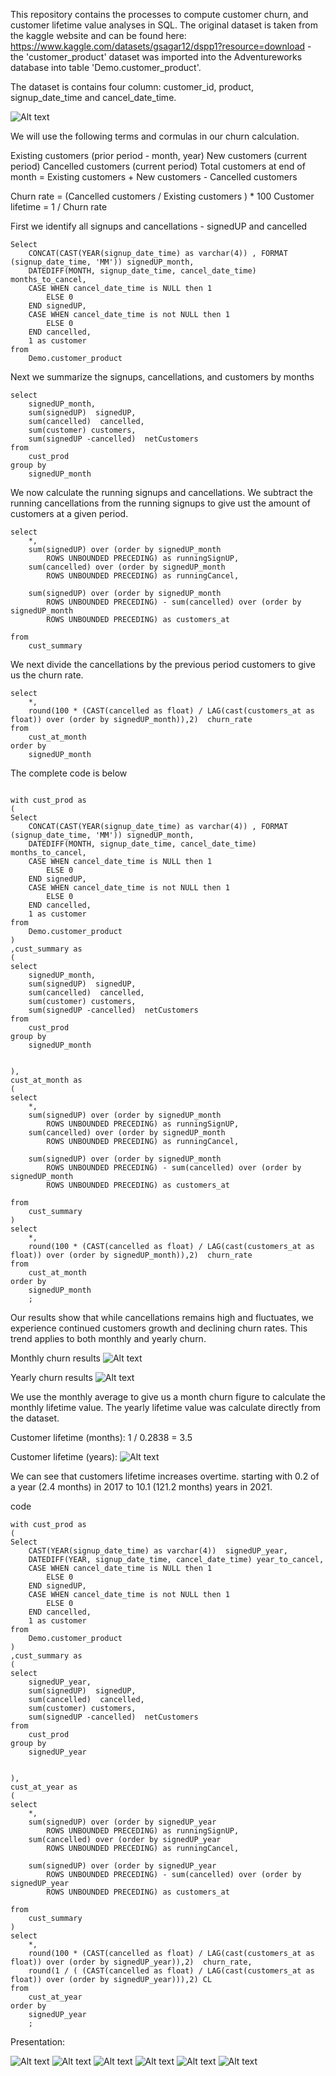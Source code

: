 This repository contains the processes to compute customer churn, and customer lifetime value analyses in SQL.
The original dataset is taken from the kaggle website and can be found here: https://www.kaggle.com/datasets/gsagar12/dspp1?resource=download - the 'customer_product' dataset was imported into the Adventureworks database into table 'Demo.customer_product'.

The dataset is contains four column: customer_id, product, signup_date_time and cancel_date_time.

![Alt text](dataset.png)

We will use the following terms and cormulas in our churn calculation.

Existing customers (prior period - month, year)
New customers (current period)
Cancelled customers (current period)
Total customers at end of month = Existing customers + New customers - Cancelled customers

Churn rate = (Cancelled customers / Existing customers ) \* 100
Customer lifetime = 1 / Churn rate

First we identify all signups and cancellations - signedUP and cancelled

```
Select
	CONCAT(CAST(YEAR(signup_date_time) as varchar(4)) , FORMAT (signup_date_time, 'MM')) signedUP_month,
	DATEDIFF(MONTH, signup_date_time, cancel_date_time) months_to_cancel,
	CASE WHEN cancel_date_time is NULL then 1
		ELSE 0
	END signedUP,
	CASE WHEN cancel_date_time is not NULL then 1
		ELSE 0
	END cancelled,
	1 as customer
from
	Demo.customer_product
```

Next we summarize the signups, cancellations, and customers by months

```
select
	signedUP_month,
	sum(signedUP)  signedUP,
	sum(cancelled)  cancelled,
	sum(customer) customers,
	sum(signedUP -cancelled)  netCustomers
from
	cust_prod
group by
	signedUP_month
```

We now calculate the running signups and cancellations. We subtract the running cancellations from the running signups to give ust the amount of customers at a given period.

```
select
	*,
	sum(signedUP) over (order by signedUP_month
		ROWS UNBOUNDED PRECEDING) as runningSignUP,
	sum(cancelled) over (order by signedUP_month
		ROWS UNBOUNDED PRECEDING) as runningCancel,

	sum(signedUP) over (order by signedUP_month
		ROWS UNBOUNDED PRECEDING) - sum(cancelled) over (order by signedUP_month
		ROWS UNBOUNDED PRECEDING) as customers_at

from
	cust_summary
```

We next divide the cancellations by the previous period customers to give us the churn rate.

```
select
	*,
	round(100 * (CAST(cancelled as float) / LAG(cast(customers_at as float)) over (order by signedUP_month)),2)  churn_rate
from
	cust_at_month
order by
	signedUP_month
```

The complete code is below

```

with cust_prod as
(
Select
	CONCAT(CAST(YEAR(signup_date_time) as varchar(4)) , FORMAT (signup_date_time, 'MM')) signedUP_month,
	DATEDIFF(MONTH, signup_date_time, cancel_date_time) months_to_cancel,
	CASE WHEN cancel_date_time is NULL then 1
		ELSE 0
	END signedUP,
	CASE WHEN cancel_date_time is not NULL then 1
		ELSE 0
	END cancelled,
	1 as customer
from
	Demo.customer_product
)
,cust_summary as
(
select
	signedUP_month,
	sum(signedUP)  signedUP,
	sum(cancelled)  cancelled,
	sum(customer) customers,
	sum(signedUP -cancelled)  netCustomers
from
	cust_prod
group by
	signedUP_month


),
cust_at_month as
(
select
	*,
	sum(signedUP) over (order by signedUP_month
		ROWS UNBOUNDED PRECEDING) as runningSignUP,
	sum(cancelled) over (order by signedUP_month
		ROWS UNBOUNDED PRECEDING) as runningCancel,

	sum(signedUP) over (order by signedUP_month
		ROWS UNBOUNDED PRECEDING) - sum(cancelled) over (order by signedUP_month
		ROWS UNBOUNDED PRECEDING) as customers_at

from
	cust_summary
)
select
	*,
	round(100 * (CAST(cancelled as float) / LAG(cast(customers_at as float)) over (order by signedUP_month)),2)  churn_rate
from
	cust_at_month
order by
	signedUP_month
	;

```

Our results show that while cancellations remains high and fluctuates, we experience continued customers growth and declining churn rates. This trend applies to both monthly and yearly churn.

Monthly churn results
![Alt text](Monthly_churn.png)

Yearly churn results
![Alt text](Yearly_churn.png)

We use the monthly average to give us a month churn figure to calculate the monthly lifetime value. The yearly lifetime value was calculate directly from the dataset.

Customer lifetime (months): 1 / 0.2838 = 3.5

Customer lifetime (years):
![Alt text](Yearly_CL.png)

We can see that customers lifetime increases overtime. starting with 0.2 of a year (2.4 months) in 2017 to 10.1 (121.2 months) years in 2021.

code

```
with cust_prod as
(
Select
	CAST(YEAR(signup_date_time) as varchar(4))  signedUP_year,
	DATEDIFF(YEAR, signup_date_time, cancel_date_time) year_to_cancel,
	CASE WHEN cancel_date_time is NULL then 1
		ELSE 0
	END signedUP,
	CASE WHEN cancel_date_time is not NULL then 1
		ELSE 0
	END cancelled,
	1 as customer
from
	Demo.customer_product
)
,cust_summary as
(
select
	signedUP_year,
	sum(signedUP)  signedUP,
	sum(cancelled)  cancelled,
	sum(customer) customers,
	sum(signedUP -cancelled)  netCustomers
from
	cust_prod
group by
	signedUP_year


),
cust_at_year as
(
select
	*,
	sum(signedUP) over (order by signedUP_year
		ROWS UNBOUNDED PRECEDING) as runningSignUP,
	sum(cancelled) over (order by signedUP_year
		ROWS UNBOUNDED PRECEDING) as runningCancel,

	sum(signedUP) over (order by signedUP_year
		ROWS UNBOUNDED PRECEDING) - sum(cancelled) over (order by signedUP_year
		ROWS UNBOUNDED PRECEDING) as customers_at

from
	cust_summary
)
select
	*,
	round(100 * (CAST(cancelled as float) / LAG(cast(customers_at as float)) over (order by signedUP_year)),2)  churn_rate,
	round(1 / ( (CAST(cancelled as float) / LAG(cast(customers_at as float)) over (order by signedUP_year))),2) CL
from
	cust_at_year
order by
	signedUP_year
	;
```

Presentation:

![Alt text](churn_presentation\Slide1.PNG)
![Alt text](churn_presentation\Slide2.PNG)
![Alt text](churn_presentation\Slide3.PNG)
![Alt text](churn_presentation\Slide4.PNG)
![Alt text](churn_presentation\Slide5.PNG)
![Alt text](churn_presentation\Slide6.PNG)
